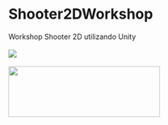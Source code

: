# Shooter2DWorkshop
Workshop Shooter 2D utilizando Unity
<br><br>
<img src="https://i.makeagif.com/media/10-19-2017/iQ-l5F.gif"></img>
<br><br>
<img src="https://i.makeagif.com/media/10-19-2017/SFo0xL.gif" width="300px" height="100px"></img>
